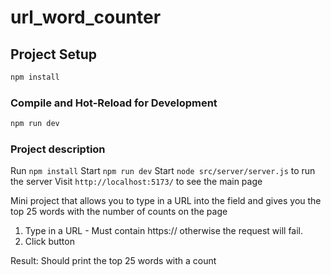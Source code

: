 # url_word_counter

## Project Setup

```sh
npm install
```

### Compile and Hot-Reload for Development

```sh
npm run dev
```

### Project description

Run `npm install`
Start `npm run dev`
Start `node src/server/server.js` to run the server
Visit `http://localhost:5173/` to see the main page

Mini project that allows you to type in a URL into the field and gives you the top 25 words with the number of counts on the page

1. Type in a URL - Must contain https:// otherwise the request will fail.
2. Click button

Result: Should print the top 25 words with a count
